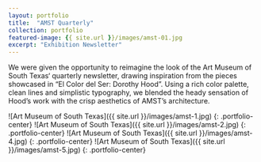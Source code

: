 ```yaml
---
layout: portfolio
title:  "AMST Quarterly"
collection: portfolio
featured-image: {{ site.url }}/images/amst-01.jpg
excerpt: "Exhibition Newsletter"
---
```

We were given the opportunity to reimagine the look of the Art Museum of South Texas‘ quarterly newsletter, drawing inspiration from the pieces showcased in “El Color del Ser: Dorothy Hood”. Using a rich color palette, clean lines and simplistic typography, we blended the heady sensation of Hood’s work with the crisp aesthetics of AMST’s architecture.

![Art Museum of South Texas]({{ site.url }}/images/amst-1.jpg)
{: .portfolio-center}
![Art Museum of South Texas]({{ site.url }}/images/amst-2.jpg)
{: .portfolio-center}
![Art Museum of South Texas]({{ site.url }}/images/amst-4.jpg)
{: .portfolio-center}
![Art Museum of South Texas]({{ site.url }}/images/amst-5.jpg)
{: .portfolio-center}
